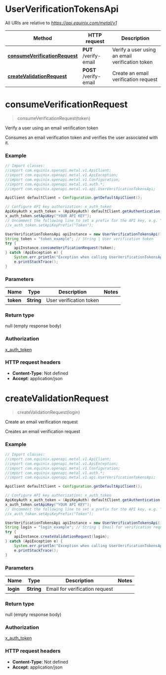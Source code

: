 # UserVerificationTokensApi

All URIs are relative to *https://api.equinix.com/metal/v1*

Method | HTTP request | Description
------------- | ------------- | -------------
[**consumeVerificationRequest**](UserVerificationTokensApi.md#consumeVerificationRequest) | **PUT** /verify-email | Verify a user using an email verification token
[**createValidationRequest**](UserVerificationTokensApi.md#createValidationRequest) | **POST** /verify-email | Create an email verification request


<a name="consumeVerificationRequest"></a>
# **consumeVerificationRequest**
> consumeVerificationRequest(token)

Verify a user using an email verification token

Consumes an email verification token and verifies the user associated with it.

### Example
```java
// Import classes:
//import com.equinix.openapi.metal.v1.ApiClient;
//import com.equinix.openapi.metal.v1.ApiException;
//import com.equinix.openapi.metal.v1.Configuration;
//import com.equinix.openapi.metal.v1.auth.*;
//import com.equinix.openapi.metal.v1.api.UserVerificationTokensApi;

ApiClient defaultClient = Configuration.getDefaultApiClient();

// Configure API key authorization: x_auth_token
ApiKeyAuth x_auth_token = (ApiKeyAuth) defaultClient.getAuthentication("x_auth_token");
x_auth_token.setApiKey("YOUR API KEY");
// Uncomment the following line to set a prefix for the API key, e.g. "Token" (defaults to null)
//x_auth_token.setApiKeyPrefix("Token");

UserVerificationTokensApi apiInstance = new UserVerificationTokensApi();
String token = "token_example"; // String | User verification token
try {
    apiInstance.consumeVerificationRequest(token);
} catch (ApiException e) {
    System.err.println("Exception when calling UserVerificationTokensApi#consumeVerificationRequest");
    e.printStackTrace();
}
```

### Parameters

Name | Type | Description  | Notes
------------- | ------------- | ------------- | -------------
 **token** | **String**| User verification token |

### Return type

null (empty response body)

### Authorization

[x_auth_token](../README.md#x_auth_token)

### HTTP request headers

 - **Content-Type**: Not defined
 - **Accept**: application/json

<a name="createValidationRequest"></a>
# **createValidationRequest**
> createValidationRequest(login)

Create an email verification request

Creates an email verification request

### Example
```java
// Import classes:
//import com.equinix.openapi.metal.v1.ApiClient;
//import com.equinix.openapi.metal.v1.ApiException;
//import com.equinix.openapi.metal.v1.Configuration;
//import com.equinix.openapi.metal.v1.auth.*;
//import com.equinix.openapi.metal.v1.api.UserVerificationTokensApi;

ApiClient defaultClient = Configuration.getDefaultApiClient();

// Configure API key authorization: x_auth_token
ApiKeyAuth x_auth_token = (ApiKeyAuth) defaultClient.getAuthentication("x_auth_token");
x_auth_token.setApiKey("YOUR API KEY");
// Uncomment the following line to set a prefix for the API key, e.g. "Token" (defaults to null)
//x_auth_token.setApiKeyPrefix("Token");

UserVerificationTokensApi apiInstance = new UserVerificationTokensApi();
String login = "login_example"; // String | Email for verification request
try {
    apiInstance.createValidationRequest(login);
} catch (ApiException e) {
    System.err.println("Exception when calling UserVerificationTokensApi#createValidationRequest");
    e.printStackTrace();
}
```

### Parameters

Name | Type | Description  | Notes
------------- | ------------- | ------------- | -------------
 **login** | **String**| Email for verification request |

### Return type

null (empty response body)

### Authorization

[x_auth_token](../README.md#x_auth_token)

### HTTP request headers

 - **Content-Type**: Not defined
 - **Accept**: application/json

